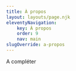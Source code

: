 ```yaml
---
title: À propos
layout: layouts/page.njk
eleventyNavigation:
    key: À propos
    order: 9
    nav: main
slugOverride: a-propos
---
```


A compléter
